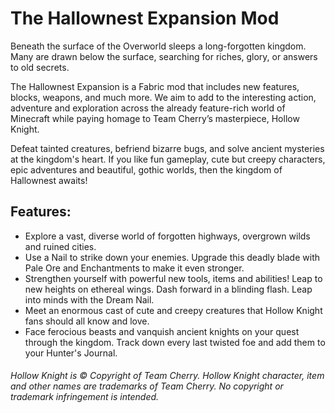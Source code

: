 # The Hallownest Expansion Mod

Beneath the surface of the Overworld sleeps a long-forgotten kingdom. Many are drawn below the surface, searching for
riches, glory, or answers to old secrets.

The Hallownest Expansion is a Fabric mod that includes new features, blocks, weapons, and much more. We aim to add to
the interesting action, adventure and exploration across the already feature-rich world of Minecraft while paying homage
to Team Cherry’s masterpiece, Hollow Knight.

Defeat tainted creatures, befriend bizarre bugs, and solve ancient mysteries at the kingdom's heart. If you like fun
gameplay, cute but creepy characters, epic adventures and beautiful, gothic worlds, then the kingdom of Hallownest
awaits!

## Features:

- Explore a vast, diverse world of forgotten highways, overgrown wilds and ruined cities.
- Use a Nail to strike down your enemies. Upgrade this deadly blade with Pale Ore and Enchantments to make it even
  stronger.
- Strengthen yourself with powerful new tools, items and abilities! Leap to new heights on ethereal wings. Dash forward
  in a blinding flash. Leap into minds with the Dream Nail.
- Meet an enormous cast of cute and creepy creatures that Hollow Knight fans should all know and love.
- Face ferocious beasts and vanquish ancient knights on your quest through the kingdom. Track down every last twisted
  foe and add them to your Hunter's Journal.

###### Hollow Knight is © Copyright of Team Cherry. Hollow Knight character, item and other names are trademarks of Team Cherry. No copyright or trademark infringement is intended.
